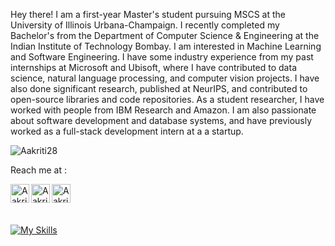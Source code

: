 Hey there!
I am a first-year Master's student pursuing MSCS at the University of Illinois Urbana-Champaign. I recently completed my Bachelor's from the Department of Computer Science & Engineering at the Indian Institute of Technology Bombay. 
I am interested in Machine Learning and Software Engineering. I have some industry experience from my past internships at Microsoft and Ubisoft, where I have contributed to data science, natural language processing, and computer vision projects. I have also done significant research, published at NeurIPS, and contributed to open-source libraries and code repositories. As a student researcher, I have worked with people from IBM Research and Amazon. I am also passionate about software development and database systems, and have previously worked as a full-stack development intern at a a startup.

<p align="left"> <img src="https://komarev.com/ghpvc/?username=Aakriti28&label=Profile%20views&color=129e00&style=plastic" alt="Aakriti28" /> </p>

Reach me at :  

<!-- [<img align="left" alt="trunc8.github.io" width="30px" src="https://raw.githubusercontent.com/iconic/open-iconic/master/svg/globe.svg" />][website] -->
[<img align="left" alt="Aakriti28 | LinkedIn" width="30px" src="https://img.icons8.com/color-glass/144/null/gmail.png" />][email]
[<img align="left" alt="Aakriti28 | LinkedIn" width="30px" src="https://img.icons8.com/color-glass/144/null/linkedin.png" />][linkedin]
[<img align="left" alt="Aakriti28 | Instagram" width="30px" src="https://img.icons8.com/color-glass/144/null/instagram-new.png" />][instagram]
<!-- [<img align="left" alt="Aakriti28 | Facebook" width="30px" src="https://cdn.jsdelivr.net/npm/simple-icons@v3/icons/facebook.svg" />][facebook] -->

<!-- [website]: https://trunc8.github.io -->
[instagram]: https://www.instagram.com/aakriti.281/
[linkedin]: https://www.linkedin.com/in/aakriti-k-aa53941b1/
[email]: mailto:aakriti281020@gmail.com
<!-- [facebook]: https://www.facebook.com/people/Aakriti/100011080322296/ -->

<br>
<be>


<!--<p width="50%" align="left">--> <!--style="max-width:500px;"-->
  <!--<img src = "https://github-readme-stats.vercel.app/api?username=Aakriti28&show_icons=true&theme=github_dark&line_height=27">-->
<!--   <img src = "https://github-readme-stats.vercel.app/api/top-langs/?username=Aakriti28&hide=jupyter notebook,html&theme=tokyonight"> -->
<!--</p>-->


<br>
<br>
<!-- [![GitHub Trends SVG](https://api.githubtrends.io/user/svg/aakriti28/langs)](https://githubtrends.io)
<br>
<br> -->

[![My Skills](https://skillicons.dev/icons?i=py,pytorch,tensorflow,azure,gcp,cpp,java,postgres,angular,django)](https://skillicons.dev)
<!--[![My Skills](https://skillicons.dev/icons?i=angular,django,flask,nodejs,react,matlab,solidity,git,gitlab)](https://skillicons.dev)-->

<!-- - 👋 Hi, I’m @Aakriti28
- 👀 I’m interested in ...
- 🌱 I’m currently learning ...
- 💞️ I’m looking to collaborate on ...
- 📫 How to reach me ... -->

<!---
Aakriti28/Aakriti28 is a ✨ special ✨ repository because its `README.md` (this file) appears on your GitHub profile.
You can click the Preview link to take a look at your changes.
--->
